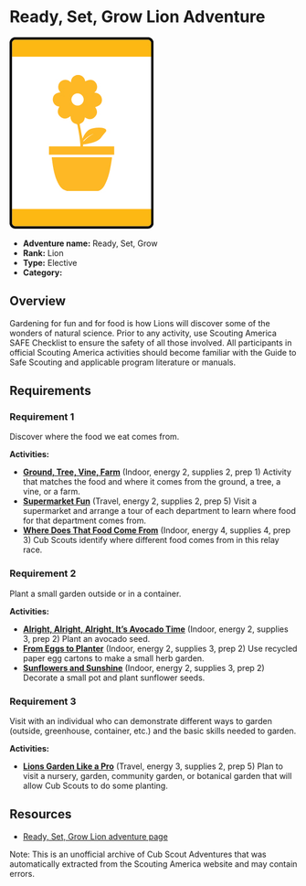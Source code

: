 # Ready, Set, Grow Lion Adventure

![Ready, Set, Grow Lion adventure belt loop](images/ready-set-grow.jpg)

- **Adventure name:** Ready, Set, Grow
- **Rank:** Lion
- **Type:** Elective
- **Category:** 

## Overview

Gardening for fun and for food is how Lions will discover some of the wonders of natural science. Prior to any activity, use Scouting America SAFE Checklist to ensure the safety of all those involved. All participants in official Scouting America activities should become familiar with the Guide to Safe Scouting and applicable program literature or manuals.

## Requirements

### Requirement 1

Discover where the food we eat comes from.

**Activities:**

- **[Ground, Tree, Vine, Farm](https://www.scouting.org/cub-scout-activities/ground-tree-vine-farm/)** (Indoor, energy 2, supplies 2, prep 1)
  Activity that matches the food and where it comes from the ground, a tree, a vine, or a farm.
- **[Supermarket Fun](https://www.scouting.org/cub-scout-activities/supermarket-fun/)** (Travel, energy 2, supplies 2, prep 5)
  Visit a supermarket and arrange a tour of each department to learn where food for that department comes from.
- **[Where Does That Food Come From](https://www.scouting.org/cub-scout-activities/where-does-that-food-come-from/)** (Indoor, energy 4, supplies 4, prep 3)
  Cub Scouts identify where different food comes from in this relay race.

### Requirement 2

Plant a small garden outside or in a container.

**Activities:**

- **[Alright, Alright, Alright, It’s Avocado Time](https://www.scouting.org/cub-scout-activities/alright-alright-alright-its-avocado-time/)** (Indoor, energy 2, supplies 3, prep 2)
  Plant an avocado seed.
- **[From Eggs to Planter](https://www.scouting.org/cub-scout-activities/from-eggs-to-planter/)** (Indoor, energy 2, supplies 3, prep 2)
  Use recycled paper egg cartons to make a small herb garden.
- **[Sunflowers and Sunshine](https://www.scouting.org/cub-scout-activities/sunflowers-and-sunshine/)** (Indoor, energy 2, supplies 3, prep 2)
  Decorate a small pot and plant sunflower seeds.

### Requirement 3

Visit with an individual who can demonstrate different ways to garden (outside, greenhouse, container, etc.) and the basic skills needed to garden.

**Activities:**

- **[Lions Garden Like a Pro](https://www.scouting.org/cub-scout-activities/lions-garden-like-a-pro/)** (Travel, energy 3, supplies 2, prep 5)
  Plan to visit a nursery, garden, community garden, or botanical garden that will allow Cub Scouts to do some planting.


## Resources

- [Ready, Set, Grow Lion adventure page](https://www.scouting.org/cub-scout-adventures/ready-set-grow/)

Note: This is an unofficial archive of Cub Scout Adventures that was automatically extracted from the Scouting America website and may contain errors.